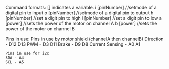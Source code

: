 Command formats:
	[] indicates a variable. 
	i [pinNumber] //setmode of a digital pin to input
	o [pinNumber] //setmode of a digital pin to output
	h [pinNumber] //set a digit pin to high
	l [pinNumber] //set a digit pin to low
	a [power] //sets the power of the motor on channel A
	b [power] //sets the power of the motor on channel B

Pins in use:
	Pins in use by motor shield (channelA then channelB)
	Direction - D12 D13
	PWM - D3  D11
	Brake - D9  D8
	Current Sensing - A0  A1 

	Pins in use for i2c
	SDA - A4
	SCL - A5